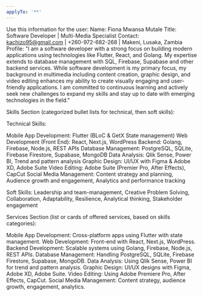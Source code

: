 ```yaml
---
applyTo: '**'
---
```

Use this information for the user:
Name: Fiona Mwansa Mutale
Title: Software Developer | Multi-Media Specialist
Contact: kachizo95@gmail.com | +260-972-682-268 | Makeni, Lusaka, Zambia
Profile: "I am a software developer with a strong focus on building modern applications using technologies like Flutter, React, and Golang. My expertise extends to database management with SQL, Firebase, Supabase and other backend services. While software development is my primary focus, my background in multimedia including content creation, graphic design, and video editing enhances my ability to create visually engaging and user-friendly applications. I am committed to continuous learning and actively seek new challenges to expand my skills and stay up to date with emerging technologies in the field."

Skills Section (categorized bullet lists for technical, then soft skills):

Technical Skills:

Mobile App Development: Flutter (BLoC & GetX State management)
Web Development (Front End): React, Next.js, WordPress
Backend: Golang, Firebase, Node.js, REST APIs
Database Management: PostgreSQL, SQLite, Firebase Firestore, Supabase, MongoDB
Data Analysis: Qlik Sense, Power BI, Trend and pattern analysis
Graphic Design: UI/UX with Figma & Adobe XD, Adobe Suite
Video Editing: Adobe Suite (Premier Pro, After Effects), CapCut
Social Media Management: Content strategy and planning, Audience growth and engagement, Analytics and performance tracking


Soft Skills: Leadership and team-management, Creative Problem Solving, Collaboration, Adaptability, Resilience, Analytical thinking, Stakeholder engagement

Services Section (list or cards of offered services, based on skills categories):

Mobile App Development: Cross-platform apps using Flutter with state management.
Web Development: Front-end with React, Next.js, WordPress.
Backend Development: Scalable systems using Golang, Firebase, Node.js, REST APIs.
Database Management: Handling PostgreSQL, SQLite, Firebase Firestore, Supabase, MongoDB.
Data Analysis: Using Qlik Sense, Power BI for trend and pattern analysis.
Graphic Design: UI/UX designs with Figma, Adobe XD, Adobe Suite.
Video Editing: Using Adobe Premiere Pro, After Effects, CapCut.
Social Media Management: Content strategy, audience growth, engagement, analytics.